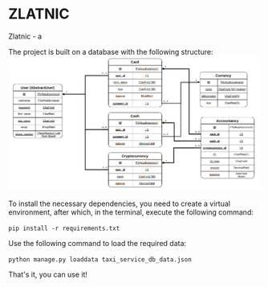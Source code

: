 # ZLATNIC
Zlatnic - a 

The project is built on a database with the following structure:
![image](static/source/DB_Zlatnic.png)

To install the necessary dependencies, you need to create a virtual environment, after which, in the terminal, execute the following command:

`pip install -r requirements.txt`

Use the following command to load the required data:

`python manage.py loaddata taxi_service_db_data.json`

That's it, you can use it!
